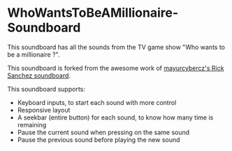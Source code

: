 # WhoWantsToBeAMillionaire-Soundboard

This soundboard has all the sounds from the TV game show "Who wants to be a millionaire ?".

This soundboard is forked from the awesome work of [mayurcybercz's Rick Sanchez soundboard](https://github.com/mayurcybercz/RickSanchez-Soundboard "Rick Sanchez soundboard").

This soundboard supports:

* Keyboard inputs, to start each sound with more control
* Responsive layout
* A seekbar (entire button) for each sound, to know how many time is remaining
* Pause the current sound when pressing on the same sound
* Pause the previous sound before playing the new sound
